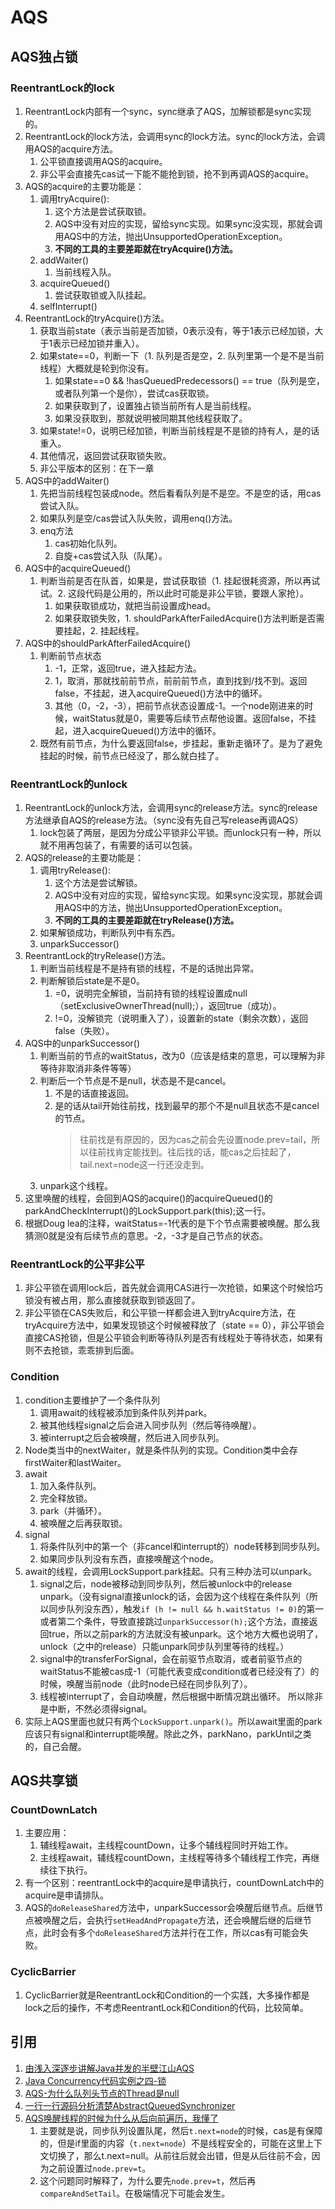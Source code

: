 # AQS

## AQS独占锁

### ReentrantLock的lock

1. ReentrantLock内部有一个sync，sync继承了AQS，加解锁都是sync实现的。
2. ReentrantLock的lock方法，会调用sync的lock方法。sync的lock方法，会调用AQS的acquire方法。
   1. 公平锁直接调用AQS的acquire。
   2. 非公平会直接先cas试一下能不能抢到锁，抢不到再调AQS的acquire。
3. AQS的acquire的主要功能是：
   1. 调用tryAcquire():
      1. 这个方法是尝试获取锁。
      2. AQS中没有对应的实现，留给sync实现。如果sync没实现，那就会调用AQS中的方法，抛出UnsupportedOperationException。
      3. **不同的工具的主要差距就在tryAcquire()方法。**
   2. addWaiter()
      1. 当前线程入队。
   3. acquireQueued()
      1. 尝试获取锁或入队挂起。
   4. selfInterrupt()
4. ReentrantLock的tryAcquire()方法。
   1. 获取当前state（表示当前是否加锁，0表示没有，等于1表示已经加锁，大于1表示已经加锁并重入）。
   2. 如果state==0，判断一下（1. 队列是否是空，2. 队列里第一个是不是当前线程）大概就是轮到你没有。
      1. 如果state==0 && !hasQueuedPredecessors() == true（队列是空，或者队列第一个是你），尝试cas获取锁。
      2. 如果获取到了，设置独占锁当前所有人是当前线程。
      3. 如果没获取到，那就说明被同期其他线程获取了。
   3. 如果state!=0，说明已经加锁，判断当前线程是不是锁的持有人，是的话重入。
   4. 其他情况，返回尝试获取锁失败。
   5. 非公平版本的区别：在下一章
5. AQS中的addWaiter()
   1. 先把当前线程包装成node。然后看看队列是不是空。不是空的话，用cas尝试入队。
   2. 如果队列是空/cas尝试入队失败，调用enq()方法。
   3. enq方法
      1. cas初始化队列。
      2. 自旋+cas尝试入队（队尾）。
6. AQS中的acquireQueued()
   1. 判断当前是否在队首，如果是，尝试获取锁（1. 挂起很耗资源，所以再试试。2. 这段代码是公用的，所以此时可能是非公平锁，要跟人家抢）。
      1. 如果获取锁成功，就把当前设置成head。
      2. 如果获取锁失败，1. shouldParkAfterFailedAcquire()方法判断是否需要挂起，2. 挂起线程。
7. AQS中的shouldParkAfterFailedAcquire()
   1. 判断前节点状态
      1. -1，正常，返回true，进入挂起方法。
      2. 1，取消，那就找前前节点，前前前节点，直到找到/找不到。返回false，不挂起，进入acquireQueued()方法中的循环。
      3. 其他（0，-2，-3），把前节点状态设置成-1。一个node刚进来的时候，waitStatus就是0，需要等后续节点帮他设置。返回false，不挂起，进入acquireQueued()方法中的循环。
   2. 既然有前节点，为什么要返回false，步挂起，重新走循环了。是为了避免挂起的时候，前节点已经没了，那么就白挂了。

### ReentrantLock的unlock

1. ReentrantLock的unlock方法，会调用sync的release方法。sync的release方法继承自AQS的release方法。（sync没有先自己写release再调AQS）
   1. lock包装了两层，是因为分成公平锁非公平锁。而unlock只有一种，所以就不用再包装了，有需要的话可以包装。
2. AQS的release的主要功能是：
   1. 调用tryRelease():
      1. 这个方法是尝试解锁。
      2. AQS中没有对应的实现，留给sync实现。如果sync没实现，那就会调用AQS中的方法，抛出UnsupportedOperationException。
      3. **不同的工具的主要差距就在tryRelease()方法。**
   2. 如果解锁成功，判断队列中有东西。
   3. unparkSuccessor()
3. ReentrantLock的tryRelease()方法。
   1. 判断当前线程是不是持有锁的线程，不是的话抛出异常。
   2. 判断解锁后state是不是0。
      1. =0，说明完全解锁，当前持有锁的线程设置成null（setExclusiveOwnerThread(null);），返回true（成功）。
      2. !=0，没解锁完（说明重入了），设置新的state（剩余次数），返回false（失败）。
4. AQS中的unparkSuccessor()
   1. 判断当前的节点的waitStatus，改为0（应该是结束的意思，可以理解为非等待非取消非条件等等）
   2. 判断后一个节点是不是null，状态是不是cancel。
      1. 不是的话直接返回。
      2. 是的话从tail开始往前找，找到最早的那个不是null且状态不是cancel的节点。
         >往前找是有原因的，因为cas之前会先设置node.prev=tail，所以往前找肯定能找到。往后找的话，能cas之后挂起了，tail.next=node这一行还没走到。
   3. unpark这个线程。
5. 这里唤醒的线程，会回到AQS的acquire()的acquireQueued()的parkAndCheckInterrupt()的LockSupport.park(this);这一行。
6. 根据Doug lea的注释，waitStatus=-1代表的是下个节点需要被唤醒。那么我猜测0就是没有后续节点的意思。-2，-3才是自己节点的状态。

### ReentrantLock的公平非公平

1. 非公平锁在调用lock后，首先就会调用CAS进行一次抢锁，如果这个时候恰巧锁没有被占用，那么直接就获取到锁返回了。
2. 非公平锁在CAS失败后，和公平锁一样都会进入到tryAcquire方法，在tryAcquire方法中，如果发现锁这个时候被释放了（state == 0），非公平锁会直接CAS抢锁，但是公平锁会判断等待队列是否有线程处于等待状态，如果有则不去抢锁，乖乖排到后面。

### Condition

1. condition主要维护了一个条件队列
   1. 调用await的线程被添加到条件队列并park。
   2. 被其他线程signal之后会进入同步队列（然后等待唤醒）。
   3. 被interrupt之后会被唤醒，然后进入同步队列。
2. Node类当中的nextWaiter，就是条件队列的实现。Condition类中会存firstWaiter和lastWaiter。
3. await
   1. 加入条件队列。
   2. 完全释放锁。
   3. park（并循环）。
   4. 被唤醒之后再获取锁。
4. signal
   1. 将条件队列中的第一个（非cancel和interrupt的）node转移到同步队列。
   2. 如果同步队列没有东西，直接唤醒这个node。
5. await的线程，会调用LockSupport.park挂起。只有三种办法可以unpark。
   1. signal之后，node被移动到同步队列，然后被unlock中的release unpark。（没有signal直接unlock的话，会因为这个线程在条件队列（所以同步队列没东西），触发`if (h != null && h.waitStatus != 0)`的第一或者第二个条件，导致直接跳过`unparkSuccessor(h);`这个方法，直接返回true，所以之前park的方法就没有被unpark。这个地方大概也说明了，unlock（之中的release）只能unpark同步队列里等待的线程。）
   2. signal中的transferForSignal，会在前驱节点取消，或者前驱节点的waitStatus不能被cas成-1（可能代表变成condition或者已经没有了）的时候，唤醒当前node（此时node已经在同步队列了）。
   3. 线程被interrupt了，会自动唤醒，然后根据中断情况跳出循环。 
   所以除非是中断，不然必须得signal。
6. 实际上AQS里面也就只有两个`LockSupport.unpark()`。所以await里面的park应该只有signal和interrupt能唤醒。除此之外，parkNano，parkUntil之类的，自己会醒。

## AQS共享锁

### CountDownLatch

1. 主要应用：
   1. 辅线程await，主线程countDown，让多个辅线程同时开始工作。
   2. 主线程await，辅线程countDown，主线程等待多个辅线程工作完，再继续往下执行。
2. 有一个区别：reentrantLock中的acquire是申请执行，countDownLatch中的acquire是申请排队。
3. AQS的`doReleaseShared`方法中，unparkSuccessor会唤醒后继节点。后继节点被唤醒之后，会执行`setHeadAndPropagate`方法，还会唤醒后继的后继节点，此时会有多个`doReleaseShared`方法并行在工作，所以cas有可能会失败。

### CyclicBarrier

1. CyclicBarrier就是ReentrantLock和Condition的一个实践，大多操作都是lock之后的操作，不考虑ReentrantLock和Condition的代码，比较简单。

## 引用
1. [由浅入深逐步讲解Java并发的半壁江山AQS](https://mp.weixin.qq.com/s/bxWgo9IuggDpE1l37JqEhQ)
2. [Java Concurrency代码实例之四-锁](https://zhuanlan.zhihu.com/p/27546231)
3. [AQS-为什么队列头节点的Thread是null](https://blog.csdn.net/weixin_38106322/article/details/107141976)
4. [一行一行源码分析清楚AbstractQueuedSynchronizer](https://www.javadoop.com/post/AbstractQueuedSynchronizer)
5. [AQS唤醒线程的时候为什么从后向前遍历，我懂了](https://blog.csdn.net/qq_37699336/article/details/124294697)
   1. 主要就是说，同步队列设置队尾，然后`t.next=node`的时候，cas是有保障的，但是if里面的内容（`t.next=node`）不是线程安全的，可能在这里上下文切换了，那么t.next=null。从前往后就会出错，但是从后往前不会，因为之前设置过`node.prev=t`。
   2. 这个问题同时解释了，为什么要先`node.prev=t`，然后再`compareAndSetTail`。在极端情况下可能会发生。